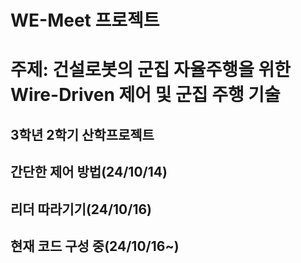 # WE-Meet 프로젝트
# 주제: 건설로봇의 군집 자율주행을 위한 Wire-Driven 제어 및 군집 주행 기술
## 3학년 2학기 산학프로젝트
## 간단한 제어 방법(24/10/14)
## 리더 따라기기(24/10/16)
## 현재 코드 구성 중(24/10/16~)